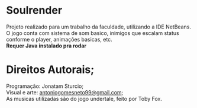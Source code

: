 # Soulrender
Projeto realizado para um trabalho da faculdade, utilizando a IDE NetBeans.
O jogo conta com sistema de som basico, inimigos que escalam status conforme o player, animações basicas, etc.
<br>**Requer Java instalado pra rodar**
# Direitos Autorais;
Programação: Jonatam Sturcio;
<br>Visual e arte: antoniogomesneto99@gmail.com;
<br>As musicas utilizadas são do jogo undertale, feito por Toby Fox.


